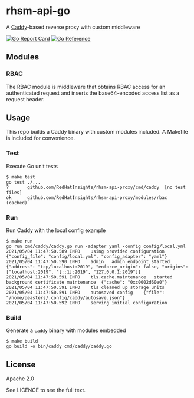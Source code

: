 # rhsm-api-go
A [Caddy](https://github.com/caddyserver/caddy)-based reverse proxy with custom middleware

[![Go Report Card](https://goreportcard.com/badge/github.com/RedHatInsights/rhsm-api-proxy)](https://goreportcard.com/report/github.com/RedHatInsights/rhsm-api-proxy) [![Go Reference](https://pkg.go.dev/badge/github.com/RedHatInsights/rhsm-api-proxy.svg)](https://pkg.go.dev/github.com/RedHatInsights/rhsm-api-proxy)

## Modules

### RBAC
The RBAC module is middleware that obtains RBAC access for an authenticated request
and inserts the base64-encoded access list as a request header. 

## Usage
This repo builds a Caddy binary with custom modules included. A Makefile is included
for convenience.

### Test
Execute Go unit tests
```
$ make test
go test ./...
?   	github.com/RedHatInsights/rhsm-api-proxy/cmd/caddy	[no test files]
ok  	github.com/RedHatInsights/rhsm-api-proxy/modules/rbac	(cached)
```

### Run
Run Caddy with the local config example
```
$ make run
go run cmd/caddy/caddy.go run -adapter yaml -config config/local.yml 
2021/05/04 11:47:50.589	INFO	using provided configuration	{"config_file": "config/local.yml", "config_adapter": "yaml"}
2021/05/04 11:47:50.590	INFO	admin	admin endpoint started	{"address": "tcp/localhost:2019", "enforce_origin": false, "origins": ["localhost:2019", "[::1]:2019", "127.0.0.1:2019"]}
2021/05/04 11:47:50.591	INFO	tls.cache.maintenance	started background certificate maintenance	{"cache": "0xc0002d60e0"}
2021/05/04 11:47:50.591	INFO	tls	cleaned up storage units
2021/05/04 11:47:50.591	INFO	autosaved config	{"file": "/home/peasters/.config/caddy/autosave.json"}
2021/05/04 11:47:50.592	INFO	serving initial configuration
```

### Build
Generate a `caddy` binary with modules embedded
```
$ make build
go build -o bin/caddy cmd/caddy/caddy.go
```

## License
Apache 2.0

See LICENCE to see the full text.
